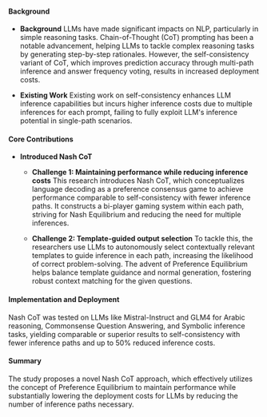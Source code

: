 #### Background
- **Background**
LLMs have made significant impacts on NLP, particularly in simple reasoning tasks. Chain-of-Thought (CoT) prompting has been a notable advancement, helping LLMs to tackle complex reasoning tasks by generating step-by-step rationales. However, the self-consistency variant of CoT, which improves prediction accuracy through multi-path inference and answer frequency voting, results in increased deployment costs.

- **Existing Work**
Existing work on self-consistency enhances LLM inference capabilities but incurs higher inference costs due to multiple inferences for each prompt, failing to fully exploit LLM's inference potential in single-path scenarios.

#### Core Contributions
- **Introduced Nash CoT**
  - **Challenge 1: Maintaining performance while reducing inference costs**
      This research introduces Nash CoT, which conceptualizes language decoding as a preference consensus game to achieve performance comparable to self-consistency with fewer inference paths. It constructs a bi-player gaming system within each path, striving for Nash Equilibrium and reducing the need for multiple inferences.

  - **Challenge 2: Template-guided output selection**
      To tackle this, the researchers use LLMs to autonomously select contextually relevant templates to guide inference in each path, increasing the likelihood of correct problem-solving. The advent of Preference Equilibrium helps balance template guidance and normal generation, fostering robust context matching for the given questions.

#### Implementation and Deployment
Nash CoT was tested on LLMs like Mistral-Instruct and GLM4 for Arabic reasoning, Commonsense Question Answering, and Symbolic inference tasks, yielding comparable or superior results to self-consistency with fewer inference paths and up to 50% reduced inference costs.

#### Summary
The study proposes a novel Nash CoT approach, which effectively utilizes the concept of Preference Equilibrium to maintain performance while substantially lowering the deployment costs for LLMs by reducing the number of inference paths necessary.